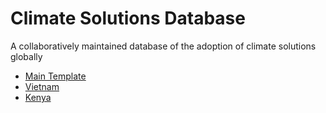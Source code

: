 # Climate Solutions Database

A collaboratively maintained database of the adoption of climate solutions globally

- [Main Template](https://docs.google.com/spreadsheets/d/1m_uSz_wwC1_AjVzdiPZuOcl1Uyc2Fm_w47SM2Avpo1M/edit#gid=1694935697)
- [Vietnam]()
- [Kenya]()
